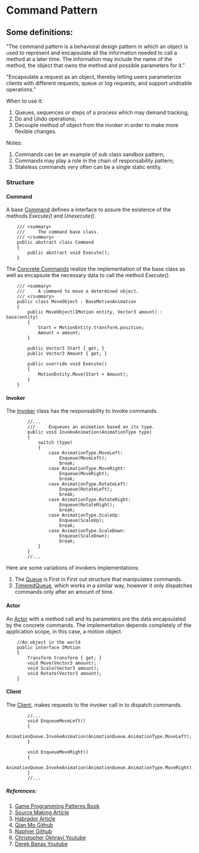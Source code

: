 
# Command Pattern

## Some definitions:

"The command pattern is a behavioral design pattern in which an object is used to represent and encapsulate all the information needed to call a method at a later time. The information may include the name of the method, the object that owns the method and possible parameters for it."

"Encapsulate a request as an object, thereby letting users parameterize clients with different requests, queue or log requests, and support undoable operations." 

When to use it: 
1. Queues, sequences or steps of a process which may demand tracking;
2. Do and Undo operations;
3. Decouple method of object from the invoker in order to make more flexible changes.

Notes:
1. Commands can be an example of sub class sandbox pattern;
2. Commands may play a role in the chain of responsability pattern;
3. Stateless commands very often can be a single static entity.

### Structure

#### Command

A base [Command](https://github.com/ycarowr/DesignPatterns/blob/master/Assets/Behavior/Command/Structure/Command.cs) defines a interface to assure the existence of the methods _Execute()_ and _Unexecute()_. 

```
    /// <summary>
    ///     The command base class.
    /// </summary>
    public abstract class Command
    {
        public abstract void Execute();
    }
```

The [Concrete Commands](https://github.com/ycarowr/DesignPatterns/tree/master/Assets/Behavior/Command/Examples/AnimationQueue/Scripts/Commands) realize the implementation of the base class as well as encapsute the necessary data to call the method _Execute()_.

```
    /// <summary>
    ///     A command to move a determined object.
    /// </summary>
    public class MoveObject : BaseMotionAnimation
    {
        public MoveObject(IMotion entity, Vector3 amount) : base(entity)
        {
            Start = MotionEntity.transform.position;
            Amount = amount;
        }

        public Vector3 Start { get; }
        public Vector3 Amount { get; }

        public override void Execute()
        {
            MotionEntity.Move(Start + Amount);
        }
    }
```

#### Invoker
The [Invoker](https://github.com/ycarowr/DesignPatterns/blob/master/Assets/Behavior/Command/Examples/AnimationQueue/Scripts/Invoker/AnimationQueue.cs) class has the responsability to invoke commands.

```
        //...
        ///     Enqueues an animation based on its type.
        public void InvokeAnimation(AnimationType type)
        {
            switch (type)
            {
                case AnimationType.MoveLeft:
                    Enqueue(MoveLeft);
                    break;
                case AnimationType.MoveRight:
                    Enqueue(MoveRight);
                    break;
                case AnimationType.RotateLeft:
                    Enqueue(RotateLeft);
                    break;
                case AnimationType.RotateRight:
                    Enqueue(RotateRight);
                    break;
                case AnimationType.ScaleUp:
                    Enqueue(ScaleUp);
                    break;
                case AnimationType.ScaleDown:
                    Enqueue(ScaleDown);
                    break;
            }
        }
        //...
```

Here are some variations of invokers implementations:
1. The [Queue](https://github.com/ycarowr/DesignPatterns/blob/master/Assets/Behavior/Command/Structure/Tools/CommandQueue.cs) is First in First out structure that manipulates commands. 
2. [TimeredQueue](https://github.com/ycarowr/DesignPatterns/blob/master/Assets/Behavior/Command/Structure/Tools/TimeredCommandQueue.cs), which works in a similar way, however it only dispatches commands only after an amount of time.

#### Actor 
An [Actor](https://github.com/ycarowr/DesignPatterns/blob/master/Assets/Behavior/Command/Examples/AnimationQueue/Scripts/Actor/MotionEntity.cs)  with a method call and its parameters are the data encapsulated by the concrete commands. 
The implementation depends completely of the application scope, in this case, a motion object.

```
    //An object in the world 
    public interface IMotion
    {
        Transform transform { get; }
        void Move(Vector3 amount);
        void Scale(Vector3 amount);
        void Rotate(Vector3 amount);
    }
```

#### Client
The [Client](https://github.com/ycarowr/DesignPatterns/blob/master/Assets/Behavior/Command/Examples/AnimationQueue/Scripts/Client/AnimationClient.cs), makes requests to the invoker call in to dispatch commands.    

```
        //...
        void EnqueueMoveLeft()
        {
            AnimationQueue.InvokeAnimation(AnimationQueue.AnimationType.MoveLeft);
        }

        void EnqueueMoveRight()
        {
            AnimationQueue.InvokeAnimation(AnimationQueue.AnimationType.MoveRight);
        }
        //...
```

##### References: 
1. [Game Programming Patterns Book](https://gameprogrammingpatterns.com/command.html)
2. [Source Making Article](https://sourcemaking.com/design_patterns/command)
3. [Habrador Article](https://www.habrador.com/tutorials/programming-patterns/1-command-pattern/)
4. [Qian Mo Github](https://github.com/QianMo/Unity-Design-Pattern/tree/master/Assets/Behavioral%20Patterns/Command%20Pattern)
5. [Naphier Github](https://github.com/Naphier/unity-design-patterns/tree/master/Assets/command%20pattern)
6. [Christopher Okhravi Youtube](https://www.youtube.com/watch?v=9qA5kw8dcSU&list=PLDyBXGLPIsoNB6Hq0Y1fdT5146kTfxem4&index=26&t=830s)
7. [Derek Banas Youtube](https://www.youtube.com/watch?v=7Pj5kAhVBlg&list=PLF206E906175C7E07&index=12)


